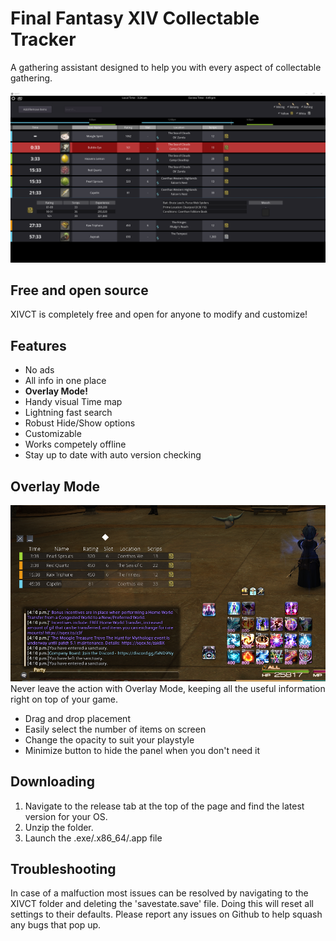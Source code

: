 # Final Fantasy XIV Collectable Tracker

A gathering assistant designed to help you with every aspect of collectable gathering.

![MainScreen](/Screencaps/MainView.png)

## Free and open source
XIVCT is completely free and open for anyone to modify and customize!

## Features
* No ads
* All info in one place
* __Overlay Mode!__
* Handy visual Time map
* Lightning fast search
* Robust Hide/Show options
* Customizable
* Works competely offline
* Stay up to date with auto version checking

## Overlay Mode
![OverlayMode](/Screencaps/OverlayView.png)
Never leave the action with Overlay Mode, keeping all the useful information right on top of your game.
 * Drag and drop placement
 * Easily select the number of items on screen
 * Change the opacity to suit your playstyle
 * Minimize button to hide the panel when you don't need it
 
## Downloading
1. Navigate to the release tab at the top of the page and find the latest version for your OS.
2. Unzip the folder.
3. Launch the .exe/.x86_64/.app file

## Troubleshooting
In case of a malfuction most issues can be resolved by navigating to the XIVCT folder and deleting the 'savestate.save' file. Doing this will reset all settings to their defaults.
Please report any issues on Github to help squash any bugs that pop up.
